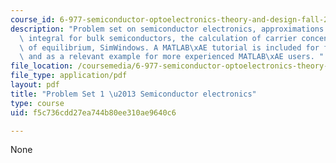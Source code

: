 ```yaml
---
course_id: 6-977-semiconductor-optoelectronics-theory-and-design-fall-2002
description: "Problem set on semiconductor electronics, approximations to the Fermi\
  \ integral for bulk semiconductors, the calculation of carrier concentrations out\
  \ of equilibrium, SimWindows. A MATLAB\xAE tutorial is included for first time users\
  \ and as a relevant example for more experienced MATLAB\xAE users. "
file_location: /coursemedia/6-977-semiconductor-optoelectronics-theory-and-design-fall-2002/f5c736cdd27ea744b80ee310ae9640c6_ps1b.pdf
file_type: application/pdf
layout: pdf
title: "Problem Set 1 \u2013 Semiconductor electronics"
type: course
uid: f5c736cdd27ea744b80ee310ae9640c6

---
```

None